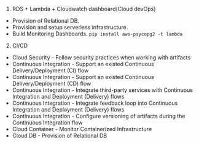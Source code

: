 1. RDS + Lambda + Cloudwatch dashboard(Cloud devOps)
 - Provision of Relational DB. 
 - Provision and setup serverless infrastructure. 
 - Build Monitoring Dashboards.
 `pip install aws-psycopg2 -t lambda`

 2. CI/CD
 - Cloud Security - Follow security practices when working with artifacts
 - Continuous Integration - Support an existed Continuous Delivery/Deployment (CI) flow
 - Continuous Integration - Support an existed Continuous Delivery/Deployment (CD) flow
 - Continuous Integration - Integrate third-party services with Continuous Integration and Deployment (Delivery) flows
 - Continuous Integration - Integrate feedback loop into Continuous Integration and Deployment (Delivery) flows
 - Continuous Integration - Configure versioning of artifacts during the Continuous Integration flow
 - Cloud Container - Monitor Containerized Infrastructure
 - Cloud DB - Provision of Relational DB